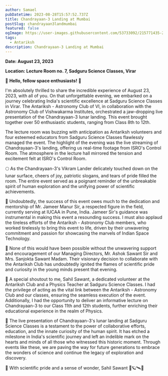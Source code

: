 ```yaml
---
author: Samael
pubDatetime: 2023-08-28T15:57:52.737Z
title: Chandrayaan-3 Landing at Mumbai
postSlug: chandrayaan3landmumbai
featured: false
ogImage: https://user-images.githubusercontent.com/53733092/215771435-25408246-2309-4f8b-a781-1f3d93bdf0ec.png
tags:
  - Antariksh
description: Chandrayaan-3 Landing at Mumbai
---
```




**Date: August 23, 2023**

**Location: Lecture Room no. 7, Sadguru Science Classes, Virar**

🌟 **Hello, fellow space enthusiasts!** 🚀

I'm absolutely thrilled to share the incredible experience of August 23, 2023, with all of you. On that unforgettable evening, we embarked on a journey celebrating India's scientific excellence at Sadguru Science Classes in Virar. The Antariksh - Astronomy Club of VI, in collaboration with the Astronomy Club of Vishwakarma Institutes, orchestrated a jaw-dropping live presentation of the Chandrayaan-3 lunar landing. This event brought together over 50 enthusiastic students, ranging from Class 8th to 12th.

The lecture room was buzzing with anticipation as Antariksh volunteers and four esteemed educators from Sadguru Science Classes flawlessly managed the event. The highlight of the evening was the live streaming of Chandrayaan-3's landing, offering us real-time footage from ISRO's Control Room. The atmosphere in the lecture hall mirrored the tension and excitement felt at ISRO's Control Room.

🌕 As the Chandrayaan-3's Vikram Lander delicately touched down on the lunar surface, cheers of joy, patriotic slogans, and tears of pride filled the room. The entire event served as a poignant reminder of the unbreakable spirit of human exploration and the unifying power of scientific achievements.

🙌 Undoubtedly, the success of this event owes much to the dedication and mentorship of Mr. Jameer Manur Sir, a respected figure in the field, currently serving at IUCAA in Pune, India. Jameer Sir's guidance was instrumental in making this event a resounding success. I must also applaud the tireless efforts of the Antariksh - Astronomy Club members, who worked tirelessly to bring this event to life, driven by their unwavering commitment and passion for showcasing the marvels of Indian Space Technology.

👏 None of this would have been possible without the unwavering support and encouragement of our Managing Directors, Mr. Ashok Sawant Sir and Mrs. Sanjokta Sawant Madam. Their visionary decision to collaborate with the Antariksh Club has undoubtedly ignited the flames of scientific pride and curiosity in the young minds present that evening.

🌌 A special shoutout to me, Sahil Sawant, a dedicated volunteer at the Antariksh Club and a Physics Teacher at Sadguru Science Classes. I had the privilege of acting as the vital link between the Antariksh - Astronomy Club and our classes, ensuring the seamless execution of the event. Additionally, I had the opportunity to deliver an informative lecture on Chandrayaan-3 to our Class 11th and 12th students, further enriching their educational experience in the realm of Physics.

🚀 The live presentation of Chandrayaan-3's lunar landing at Sadguru Science Classes is a testament to the power of collaborative efforts, education, and the innate curiosity of the human spirit. It has etched a milestone in India's scientific journey and left an indelible mark on the hearts and minds of all those who witnessed this historic moment. Through events like these, we are paving the way for future generations to embrace the wonders of science and continue the legacy of exploration and discovery.

🌠 With scientific pride and a sense of wonder,
Sahil Sawant 🌌🪐🛰️🌠
